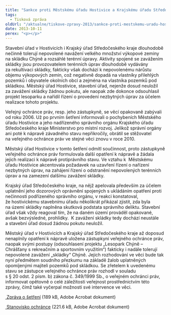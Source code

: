```yaml
---
title: "Sankce proti Městskému úřadu Hostivice a Krajskému úřadu Středočeského kraje pro přetrvávající nečinnost ve věci zavážení skládky Chýně"
tags:
  - Tisková zpráva
oldUrl: "/aktualne/tiskove-zpravy-2013/sankce-proti-mestskemu-uradu-hostivice-a-krajskemu-uradu-stredoceskeho-kraje-pro-pretrva"
date: 2013-10-11
perex: "<p></p>"
---
```


<!-- imported from the old website -->

<p>Stavební úřad v Hostivicích i Krajský úřad Středočeského kraje dlouhodobě nečinně tolerují nepovolené navážení velkého množství výkopové zeminy na skládku Chýně a rozsáhlé terénní úpravy. Aktivity spojené se zavážením skládky jsou provozovatelem terénních úprav dlouhodobě vydávány za rekultivaci skládky, fakticky však dochází k nepovolenému nárůstu objemu výkopových zemin, což negativně dopadá na vlastníky přilehlých pozemků i obyvatele okolních obcí a zejména na vlastníka pozemků pod skládkou. Městský úřad Hostivice, stavební úřad, nejenže dosud neuložil za zavážení skládky žádnou pokutu, ale naopak zde dokonce odsouhlasil projekt lesoparku a nařídil řízení o provedení nezbytných úprav za účelem realizace tohoto projektu.  </p><p>Veřejný ochránce práv, resp. jeho zástupkyně, se věcí opakovaně zabývali od roku 2006. Už po prvním šetření informovali o pochybeních Městského úřadu Hostivice a jeho nadřízeného správního orgánu Krajského úřadu Středočeského kraje Ministerstvo pro místní rozvoj. Jelikož správní orgány ani poté k nápravě závadného stavu nepřikročily, obrátil se stěžovatel na veřejného ochránce práv ve stejné věci znovu v roce 2010.</p><p>Městský úřad Hostivice v tomto šetření odmítl součinnost, proto zástupkyně veřejného ochránce práv formulovala další opatření k nápravě a žádala jejich realizaci k nápravě protiprávního stavu. Ve vztahu k  Městskému úřadu Hostivice akcentovala požadavek na uzavření řízení o nařízení nezbytných úprav, na zahájení řízení o odstranění nepovolených terénních úprav a na zamezení dalšímu zavážení skládky. </p><p>Krajský úřad Středočeského kraje, na nějž apelovala především za účelem uplatnění jeho dozorových oprávnění spojených s ukládáním opatření proti nečinnosti podřízeného správního orgánu, v reakci konstatoval, že hostivickému stavebnímu úřadu několikrát přikázal zjistit, zda byla na území skládky naplněna skutková podstata správního deliktu. Stavební úřad však vždy reagoval tím, že na daném území prováděl opakované, avšak bezvýsledné, prohlídky.  K zavážení skládky tedy dochází neustále a stavební úřad dosud žádnou pokutu neuložil.</p><p>Městský úřad v Hostivicích a Krajský úřad Středočeského kraje až doposud nenaplnily opatření k nápravě uložena zástupkyní veřejného ochránce práv, naopak svými postupy (odsouhlasení projektu „Lesopark Chýně – Chrášťany s rekreačním a sportovním využitím“) fakticky i nadále tolerují nepovolené zavážení „skládky“ Chýně. Jejich rozhodování ve věci bude tak nyní předmětem soudního přezkumu na základě žalob uplatněných opomíjenými majiteli pozemků pod skládkou. Se zřetelem k uvedenému stavu se zástupce veřejného ochránce práv rozhodl v souladu s § 20 odst. 2 písm. b) zákona č. 349/1999 Sb., o veřejném ochránci práv, informovat opětovně o celé záležitosti veřejnost prostřednictvím této zprávy, čímž také vyčerpal možnosti své intervence ve věci.</p><p><a title="Otevření do nového okna" href="/uploads-import/STANOVISKA/Zivotni_prostredi/Odpady/1951-10-KC-ZZ.pdf" target="_blank"> Zpráva o šetření</a> (189 kB, Adobe Acrobat dokument)</p><p><a title="Otevření do nového okna" href="/uploads-import/STANOVISKA/Zivotni_prostredi/Odpady/1951-10-KC-ZSO.pdf" target="_blank"> Stanovisko ochránce</a> (221.6 kB, Adobe Acrobat dokument)</p>
